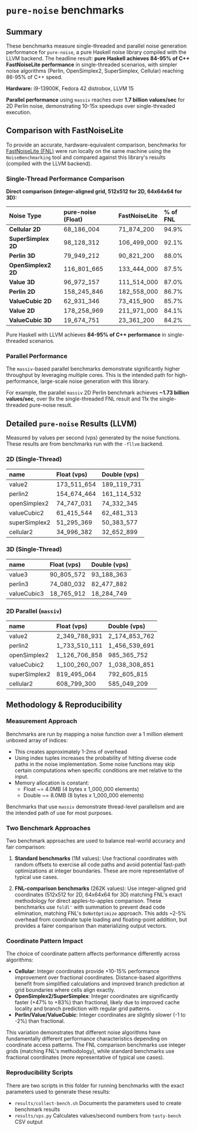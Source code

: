 # `pure-noise` benchmarks

## Summary

These benchmarks measure single-threaded and parallel noise generation performance for `pure-noise`,
a pure Haskell noise library compiled with the LLVM backend. The headline result: **pure Haskell achieves
84-95% of C++ FastNoiseLite performance** in single-threaded scenarios, with simpler noise algorithms
(Perlin, OpenSimplex2, SuperSimplex, Cellular) reaching 86-95% of C++ speed.

**Hardware:** i9-13900K, Fedora 42 distrobox, LLVM 15

**Parallel performance** using `massiv` reaches over **1.7 billion values/sec** for 2D Perlin noise,
demonstrating 10-15x speedups over single-threaded execution.

## Comparison with FastNoiseLite

To provide an accurate, hardware-equivalent comparison, benchmarks for [FastNoiseLite (FNL)](https://github.com/Auburn/FastNoiseLite)
were run locally on the same machine using the `NoiseBenchmarking` tool and compared against this library's
results (compiled with the LLVM backend).

### Single-Thread Performance Comparison

**Direct comparison (integer-aligned grid, 512x512 for 2D, 64x64x64 for 3D):**

| Noise Type          | pure-noise (Float) | FastNoiseLite | % of FNL |
| :------------------ | :----------------- | :------------ | :------- |
| **Cellular 2D**     | 68_186_004         | 71_874_200    | 94.9%    |
| **SuperSimplex 2D** | 98_128_312         | 106_499_000   | 92.1%    |
| **Perlin 3D**       | 79_949_212         | 90_821_200    | 88.0%    |
| **OpenSimplex2 2D** | 116_801_665        | 133_444_000   | 87.5%    |
| **Value 3D**        | 96_972_157         | 111_514_000   | 87.0%    |
| **Perlin 2D**       | 158_245_846        | 182_558_000   | 86.7%    |
| **ValueCubic 2D**   | 62_931_346         | 73_415_900    | 85.7%    |
| **Value 2D**        | 178_258_969        | 211_971_000   | 84.1%    |
| **ValueCubic 3D**   | 19_674_751         | 23_361_200    | 84.2%    |

Pure Haskell with LLVM achieves **84-95% of C++ performance** in single-threaded scenarios.

### Parallel Performance

The `massiv`-based parallel benchmarks demonstrate significantly higher throughput by leveraging multiple cores.
This is the intended path for high-performance, large-scale noise generation with this library.

For example, the parallel `massiv` 2D Perlin benchmark achieves **~1.73 billion values/sec**, over 9x the
single-threaded FNL result and 11x the single-threaded pure-noise result.

## Detailed `pure-noise` Results (LLVM)

Measured by values per second (vps) generated by the noise functions. These results are from benchmarks
run with the `-fllvm` backend.

### 2D (Single-Thread)

| name          | Float (vps) | Double (vps) |
| :------------ | :---------- | :----------- |
| value2        | 173_511_654 | 189_119_731  |
| perlin2       | 154_674_464 | 161_114_532  |
| openSimplex2  | 74_747_031  | 74_332_345   |
| valueCubic2   | 61_415_544  | 62_481_313   |
| superSimplex2 | 51_295_369  | 50_383_577   |
| cellular2     | 34_996_382  | 32_652_899   |

### 3D (Single-Thread)

| name        | Float (vps) | Double (vps) |
| :---------- | :---------- | :----------- |
| value3      | 90_805_572  | 93_188_363   |
| perlin3     | 74_080_032  | 82_477_882   |
| valueCubic3 | 18_765_912  | 18_284_749   |

### 2D Parallel (`massiv`)

| name          | Float (vps)   | Double (vps)  |
| :------------ | :------------ | :------------ |
| value2        | 2_349_788_931 | 2_174_853_762 |
| perlin2       | 1_733_510_111 | 1_456_539_691 |
| openSimplex2  | 1_126_706_858 | 985_365_752   |
| valueCubic2   | 1_100_260_007 | 1_038_308_851 |
| superSimplex2 | 819_495_064   | 792_605_815   |
| cellular2     | 608_799_300   | 585_049_209   |

## Methodology & Reproducibility

### Measurement Approach

Benchmarks are run by mapping a noise function over a 1 million element unboxed array of indices:

- This creates approximately 1-2ms of overhead
- Using index tuples increases the probability of hitting diverse code paths in the noise implementation.
  Some noise functions may skip certain computations when specific conditions are met relative to the input.
- Memory allocation is constant:
  - Float ~= 4.0MB (4 bytes x 1_000_000 elements)
  - Double ~= 8.0MB (8 bytes x 1_000_000 elements)

Benchmarks that use `massiv` demonstrate thread-level parallelism and are the intended path of use for
most purposes.

### Two Benchmark Approaches

Two benchmark approaches are used to balance real-world accuracy and fair comparison:

1. **Standard benchmarks** (1M values): Use fractional coordinates with random offsets to exercise all
   code paths and avoid potential fast-path optimizations at integer boundaries. These are more representative
   of typical use cases.

2. **FNL-comparison benchmarks** (262K values): Use integer-aligned grid coordinates (512x512 for 2D,
   64x64x64 for 3D) matching FNL's exact methodology for direct apples-to-apples comparison. These benchmarks
   use `foldl'` with summation to prevent dead code elimination, matching FNL's `DoNotOptimize` approach.
   This adds ~2-5% overhead from coordinate tuple loading and floating-point addition, but provides a
   fairer comparison than materializing output vectors.

### Coordinate Pattern Impact

The choice of coordinate pattern affects performance differently across algorithms:

- **Cellular**: Integer coordinates provide +10-15% performance improvement over fractional coordinates.
  Distance-based algorithms benefit from simplified calculations and improved branch prediction at grid
  boundaries where cells align exactly.
- **OpenSimplex2/SuperSimplex**: Integer coordinates are significantly faster (+47% to +83%) than fractional,
  likely due to improved cache locality and branch prediction with regular grid patterns.
- **Perlin/Value/ValueCubic**: Integer coordinates are slightly slower (-1 to -2%) than fractional.

This variation demonstrates that different noise algorithms have fundamentally different performance
characteristics depending on coordinate access patterns. The FNL comparison benchmarks use integer grids
(matching FNL's methodology), while standard benchmarks use fractional coordinates (more representative
of typical use cases).

### Reproducibility Scripts

There are two scripts in this folder for running benchmarks with the exact parameters used to generate
these results:

- `results/collect-bench.sh` Documents the parameters used to create benchmark results
- `results/vps.py` Calculates values/second numbers from `tasty-bench` CSV output
